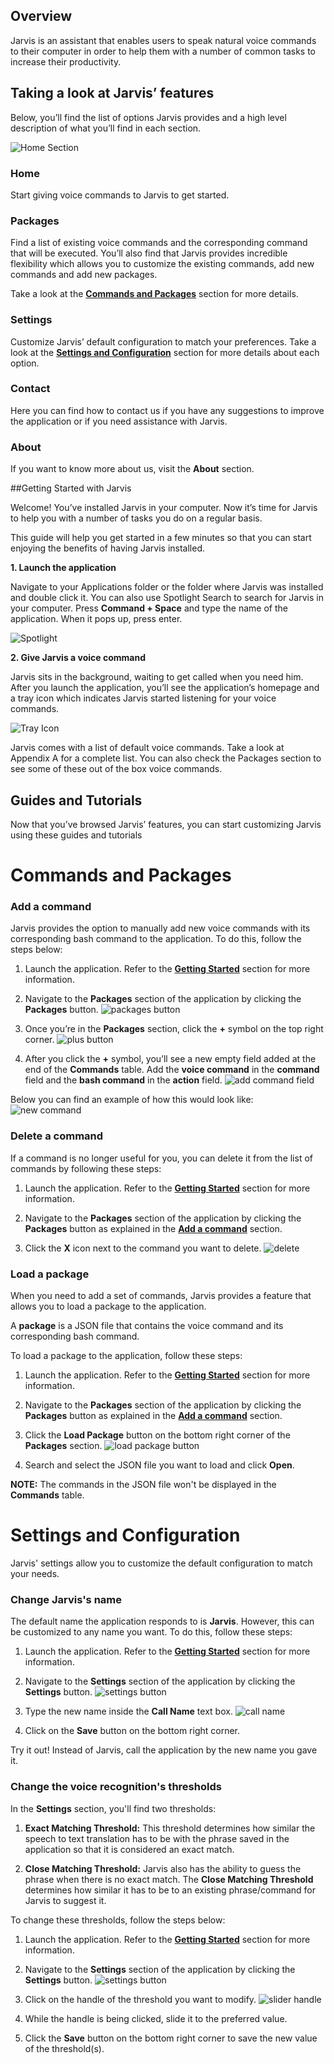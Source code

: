 ## **Overview**

Jarvis is an assistant that enables users to speak natural voice commands to their computer in order to help them with a number of common tasks to increase their productivity.

## **Taking a look at Jarvis’ features**

Below, you’ll find the list of options Jarvis provides and a high level description of what you’ll find in each section.

![Home Section](https://www.dropbox.com/s/tu9h13owhx6jgtn/Screen%20Shot%202015-12-29%20at%2010.47.53%20AM.png?dl=1)

### **Home**

Start giving voice commands to Jarvis to get started.

### **Packages**

Find a list of existing voice commands and the corresponding command that will be executed. You’ll also find that Jarvis provides incredible flexibility which allows you to customize the existing commands, add new commands and add new packages.


Take a look at the **[Commands and Packages](#commandPackages)** section for more details.

### **Settings**

Customize Jarvis’ default configuration to match your preferences. Take a look at the **[Settings and Configuration](#settingsConfiguration)** section for more details about each option.

### **Contact**

Here you can find how to contact us if you have any suggestions to improve the application or if you need assistance with Jarvis.

### **About**

If you want to know more about us, visit the **About** section.

##Getting Started with Jarvis <a id="gettingStarted"></a>

Welcome! You’ve installed Jarvis in your computer. Now it’s time for Jarvis to help you with a number of tasks you do on a regular basis.

This guide will help you get started in a few minutes so that you can start enjoying the benefits of having Jarvis installed.

**1. Launch the application**

Navigate to your Applications folder or the folder where Jarvis was installed and double click it. You can also use Spotlight Search to search for Jarvis in your computer. Press **Command + Space** and type the name of the application. When it pops up, press enter.

![Spotlight](https://www.dropbox.com/s/00biqwwq9s1kxy3/Screen%20Shot%202015-12-29%20at%2011.24.01%20AM.png?dl=1)

**2. Give Jarvis a voice command**

Jarvis sits in the background, waiting to get called when you need him. After you launch the application, you’ll see the application’s homepage and a tray icon which indicates Jarvis started listening for your voice commands.


![Tray Icon](https://www.dropbox.com/s/agxtz4l1j6gyx93/Screen%20Shot%202015-12-29%20at%203.12.30%20PM.png?dl=1)


Jarvis comes with a list of default voice commands. Take a look at Appendix A for a complete list. You can also check the Packages section to see some of these out of the box voice commands.

## **Guides and Tutorials**

Now that you’ve browsed Jarvis’ features, you can start customizing Jarvis using these guides and tutorials


# **Commands and Packages** <a id="commandPackages"></a>

### **Add a command** <a id="addCommand"></a>

Jarvis provides the option to manually add new voice commands with its corresponding bash command to the application. To do this, follow the steps below:

1. Launch the application. Refer to the **[Getting Started](#gettingStarted)** section for more information.

2. Navigate to the **Packages** section of the application by clicking the **Packages** button. ![packages button](https://www.dropbox.com/s/jl4bdr4ih67itp2/Screen%20Shot%202015-12-29%20at%203.13.43%20PM.png?dl=1)

3. Once you’re in the **Packages** section, click the **+** symbol on the top right corner. ![plus button](https://www.dropbox.com/s/0ts2ld6d5yen23b/Screen%20Shot%202015-12-29%20at%203.16.07%20PM.png?dl=1)

4. After you click the **+** symbol, you’ll see a new empty field added at the end of the **Commands** table. Add the **voice command** in the **command** field and the **bash command** in the **action** field. ![add command field](https://www.dropbox.com/s/7gqtkqfvyxydwkl/Screen%20Shot%202015-12-29%20at%203.54.24%20PM.png?dl=1)

  Below you can find an example of how this would look like:
  ![new command](https://www.dropbox.com/s/75bv011gxd1g9ns/Screen%20Shot%202015-12-29%20at%203.57.47%20PM.png?dl=1)

### **Delete a command**

If a command is no longer useful for you, you can delete it from the list of commands by following these steps:

1. Launch the application. Refer to the **[Getting Started](#gettingStarted)** section for more information.

2. Navigate to the **Packages** section of the application by clicking the **Packages** button as explained in the **[Add a command](#addCommand)** section.

3. Click the **X** icon next to the command you want to delete.
![delete](https://www.dropbox.com/s/c5u386ces5fh9cz/Screen%20Shot%202015-12-29%20at%203.31.59%20PM.png?dl=1)

### **Load a package**

When you need to add a set of commands, Jarvis provides a feature that allows you to load a package to the application.

A **package** is a JSON file that contains the voice command and its corresponding bash command.

To load a package to the application, follow these steps:

1. Launch the application. Refer to the **[Getting Started](#gettingStarted)** section for more information.

2. Navigate to the **Packages** section of the application by clicking the **Packages** button as explained in the **[Add a command](#addCommand)** section.

3. Click the **Load Package** button on the bottom right corner of the **Packages** section. ![load package button](https://www.dropbox.com/s/jtjzi2hhieey8dm/Screen%20Shot%202015-12-29%20at%203.47.52%20PM.png?dl=1)

4. Search and select the JSON file you want to load and click **Open**.

**NOTE:** The commands in the JSON file won't be displayed in the **Commands** table.

# **Settings and Configuration** <a id="settingsConfiguration"></a>

Jarvis' settings allow you to customize the default configuration to match your needs.

### **Change Jarvis's name**

The default name the application responds to is **Jarvis**. However, this can be customized to any name you want. To do this, follow these steps:

1. Launch the application. Refer to the **[Getting Started](#gettingStarted)** section for more information.

2. Navigate to the **Settings** section of the application by clicking the **Settings** button. ![settings button](https://www.dropbox.com/s/s5b0aznpzrcmsfn/Screen%20Shot%202015-12-30%20at%2010.30.24%20AM.png?dl=1)

3. Type the new name inside the **Call Name** text box. ![call name](https://www.dropbox.com/s/u3hukehjtdxkeyn/Screen%20Shot%202015-12-30%20at%2010.34.58%20AM.png?dl=1)

4. Click on the **Save** button on the bottom right corner.

Try it out! Instead of Jarvis, call the application by the new name you gave it.

### **Change the voice recognition's thresholds**

In the **Settings** section, you'll find two thresholds:

1. **Exact Matching Threshold:** This threshold determines how similar the speech to text translation has to be with the phrase saved in the application so that it is considered an exact match.

2. **Close Matching Threshold:** Jarvis also has the ability to guess the phrase when there is no exact match. The **Close Matching Threshold** determines how similar it has to be to an existing phrase/command for Jarvis to suggest it.

To change these thresholds, follow the steps below:

1. Launch the application. Refer to the **[Getting Started](#gettingStarted)** section for more information.

2. Navigate to the **Settings** section of the application by clicking the **Settings** button. ![settings button](https://www.dropbox.com/s/s5b0aznpzrcmsfn/Screen%20Shot%202015-12-30%20at%2010.30.24%20AM.png?dl=1)

3. Click on the handle of the threshold you want to modify. ![slider handle](https://www.dropbox.com/s/pmurax1g2qxwez5/Screen%20Shot%202015-12-30%20at%2010.53.48%20AM.png?dl=1)

4. While the handle is being clicked, slide it to the preferred value.

5. Click the **Save** button on the bottom right corner to save the new value of the threshold(s).
